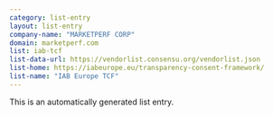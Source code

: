 ```yaml
---
category: list-entry
layout: list-entry
company-name: "MARKETPERF CORP"
domain: marketperf.com
list: iab-tcf
list-data-url: https://vendorlist.consensu.org/vendorlist.json
list-home: https://iabeurope.eu/transparency-consent-framework/
list-name: "IAB Europe TCF"
---
```


This is an automatically generated list entry.
